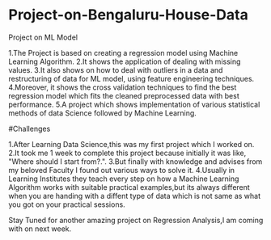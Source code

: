 # Project-on-Bengaluru-House-Data
Project on ML Model

1.The Project is based on creating a regression model using Machine Learning Algorithm.
2.It shows the application of dealing with missing values.
3.It also shows on how to deal with outliers in a data and restructuring of data for ML model, using feature engineering techniques.
4.Moreover, it shows the cross validation techniques to find the best regression model which fits the cleaned preprocessed data with best performance.
5.A project which shows implementation of various statistical methods of data Science followed by Machine Learning.

#Challenges

1.After Learning Data Science,this was my first project which I worked on.
2.It took me 1 week to complete this project because initially it was like, "Where should I start from?.".
3.But finally with knowledge and advises from my beloved Faculty I found out various ways to solve it.
4.Usually in Learning Institutes they teach every step on how a Machine Learning Algorithm works with suitable practical examples,but its always different when you are handing 
with a diffent type of data which is not same as what you got on your practical sessions.

Stay Tuned for another amazing project on Regression Analysis,I am coming with on next week.
